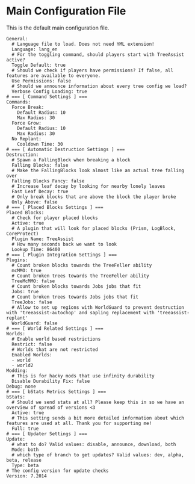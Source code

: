 # Main Configuration File

This is the default main configuration file.

    General:
      # Language file to load. Does not need YML extension!
      Language: lang_en
      # For the toggling command, should players start with TreeAssist active?
      Toggle Default: true
      # Should we check if players have permissions? If false, all features are available to everyone.
      Use Permissions: false
      # Should we announce information about every tree config we load?
      Verbose Config Loading: true
    # === [ Command Settings ] ===
    Commands:
      Force Break:
        Default Radius: 10
        Max Radius: 30
      Force Grow:
        Default Radius: 10
        Max Radius: 30
      No Replant:
        Cooldown Time: 30
    # === [ Automatic Destruction Settings ] ===
    Destruction:
      # Spawn a FallingBlock when breaking a block
      Falling Blocks: false
      # Make the FallingBlocks look almost like an actual tree falling over
      Falling Blocks Fancy: false
      # Increase leaf decay by looking for nearby lonely leaves
      Fast Leaf Decay: true
      # Only break blocks that are above the block the player broke
      Only Above: false
    # === [ Placed Blocks Settings ] ===
    Placed Blocks:
      # Check for player placed blocks
      Active: true
      # A plugin that will look for placed blocks (Prism, LogBlock, CoreProtect)
      Plugin Name: TreeAssist
      # How many seconds back we want to look
      Lookup Time: 86400
    # === [ Plugin Integration Settings ] ===
    Plugins:
      # Count broken blocks towards the TreeFeller ability
      mcMMO: true
      # Count broken trees towards the TreeFeller ability
      TreeMcMMO: false
      # Count broken blocks towards Jobs jobs that fit
      Jobs: true
      # Count broken trees towards Jobs jobs that fit
      TreeJobs: false
      # Allow to set up regions with WorldGuard to prevent destruction with 'treeassist-autochop' and sapling replacement with 'treeassist-replant'
      WorldGuard: false
    # === [ World Related Settings ] ===
    Worlds:
      # Enable world based restrictions
      Restrict: false
      # Worlds that are not restricted
      Enabled Worlds:
      - world
      - world2
    Modding:
      # This is for hacky mods that use infinity durability
      Disable Durability Fix: false
    Debug: none
    # === [ bStats Metrics Settings ] ===
    bStats:
      # Should we send stats at all? Please keep this in so we have an overview of spread of versions <3
      Active: true
      # This setting sends a bit more detailed information about which features are used at all. Thank you for supporting me!
      Full: true
    # === [ Updater Settings ] ===
    Update:
      # what to do? Valid values: disable, announce, download, both
      Mode: both
      # which type of branch to get updates? Valid values: dev, alpha, beta, release
      Type: beta
    # The config version for update checks
    Version: 7.2014